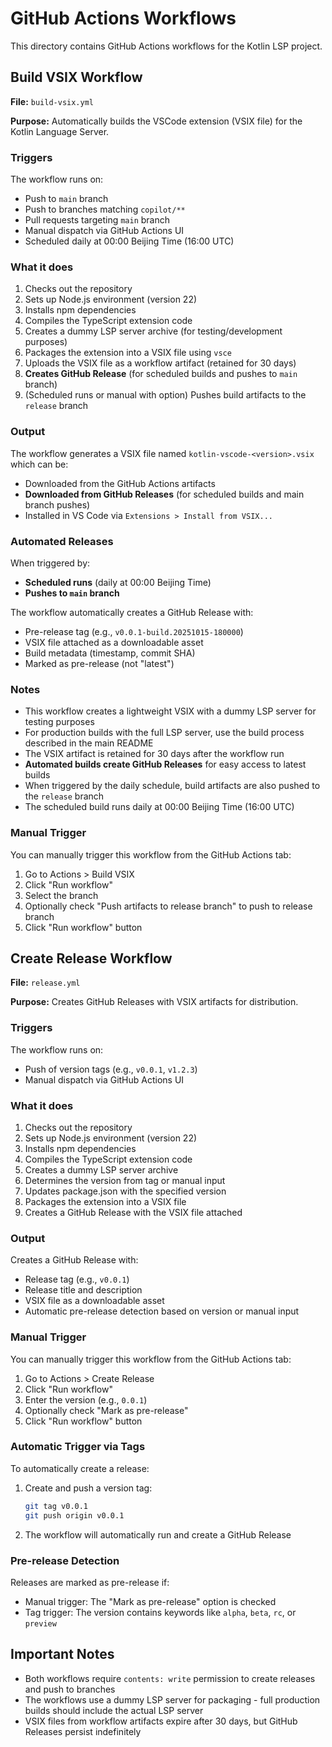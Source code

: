 # GitHub Actions Workflows

This directory contains GitHub Actions workflows for the Kotlin LSP project.

## Build VSIX Workflow

**File:** `build-vsix.yml`

**Purpose:** Automatically builds the VSCode extension (VSIX file) for the Kotlin Language Server.

### Triggers

The workflow runs on:
- Push to `main` branch
- Push to branches matching `copilot/**`
- Pull requests targeting `main` branch
- Manual dispatch via GitHub Actions UI
- Scheduled daily at 00:00 Beijing Time (16:00 UTC)

### What it does

1. Checks out the repository
2. Sets up Node.js environment (version 22)
3. Installs npm dependencies
4. Compiles the TypeScript extension code
5. Creates a dummy LSP server archive (for testing/development purposes)
6. Packages the extension into a VSIX file using `vsce`
7. Uploads the VSIX file as a workflow artifact (retained for 30 days)
8. **Creates GitHub Release** (for scheduled builds and pushes to `main` branch)
9. (Scheduled runs or manual with option) Pushes build artifacts to the `release` branch

### Output

The workflow generates a VSIX file named `kotlin-vscode-<version>.vsix` which can be:
- Downloaded from the GitHub Actions artifacts
- **Downloaded from GitHub Releases** (for scheduled builds and main branch pushes)
- Installed in VS Code via `Extensions > Install from VSIX...`

### Automated Releases

When triggered by:
- **Scheduled runs** (daily at 00:00 Beijing Time)
- **Pushes to `main` branch**

The workflow automatically creates a GitHub Release with:
- Pre-release tag (e.g., `v0.0.1-build.20251015-180000`)
- VSIX file attached as a downloadable asset
- Build metadata (timestamp, commit SHA)
- Marked as pre-release (not "latest")

### Notes

- This workflow creates a lightweight VSIX with a dummy LSP server for testing purposes
- For production builds with the full LSP server, use the build process described in the main README
- The VSIX artifact is retained for 30 days after the workflow run
- **Automated builds create GitHub Releases** for easy access to latest builds
- When triggered by the daily schedule, build artifacts are also pushed to the `release` branch
- The scheduled build runs daily at 00:00 Beijing Time (16:00 UTC)

### Manual Trigger

You can manually trigger this workflow from the GitHub Actions tab:
1. Go to Actions > Build VSIX
2. Click "Run workflow"
3. Select the branch
4. Optionally check "Push artifacts to release branch" to push to release branch
5. Click "Run workflow" button

## Create Release Workflow

**File:** `release.yml`

**Purpose:** Creates GitHub Releases with VSIX artifacts for distribution.

### Triggers

The workflow runs on:
- Push of version tags (e.g., `v0.0.1`, `v1.2.3`)
- Manual dispatch via GitHub Actions UI

### What it does

1. Checks out the repository
2. Sets up Node.js environment (version 22)
3. Installs npm dependencies
4. Compiles the TypeScript extension code
5. Creates a dummy LSP server archive
6. Determines the version from tag or manual input
7. Updates package.json with the specified version
8. Packages the extension into a VSIX file
9. Creates a GitHub Release with the VSIX file attached

### Output

Creates a GitHub Release with:
- Release tag (e.g., `v0.0.1`)
- Release title and description
- VSIX file as a downloadable asset
- Automatic pre-release detection based on version or manual input

### Manual Trigger

You can manually trigger this workflow from the GitHub Actions tab:
1. Go to Actions > Create Release
2. Click "Run workflow"
3. Enter the version (e.g., `0.0.1`)
4. Optionally check "Mark as pre-release"
5. Click "Run workflow" button

### Automatic Trigger via Tags

To automatically create a release:
1. Create and push a version tag:
   ```bash
   git tag v0.0.1
   git push origin v0.0.1
   ```
2. The workflow will automatically run and create a GitHub Release

### Pre-release Detection

Releases are marked as pre-release if:
- Manual trigger: The "Mark as pre-release" option is checked
- Tag trigger: The version contains keywords like `alpha`, `beta`, `rc`, or `preview`

## Important Notes

- Both workflows require `contents: write` permission to create releases and push to branches
- The workflows use a dummy LSP server for packaging - full production builds should include the actual LSP server
- VSIX files from workflow artifacts expire after 30 days, but GitHub Releases persist indefinitely
